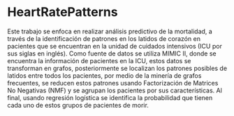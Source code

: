 # HeartRatePatterns
Este trabajo se enfoca en realizar análisis predictivo de la mortalidad, a través de la identificación de patrones en los latidos de corazón en pacientes que se encuentran en la unidad de cuidados intensivos (ICU por sus siglas en inglés). Como fuente de datos se utiliza MIMIC II, donde se encuentra la información de pacientes en la ICU, estos datos se transforman en grafos, posteriormente se localizan los patrones posibles de latidos entre todos los pacientes, por medio de la minería de grafos frecuentes, se reducen estos patrones usando Factorización de Matrices No Negativas (NMF) y se agrupan los pacientes por sus características. Al final, usando regresión logística se identifica la probabilidad que tienen cada uno de estos grupos de pacientes de morir. 
